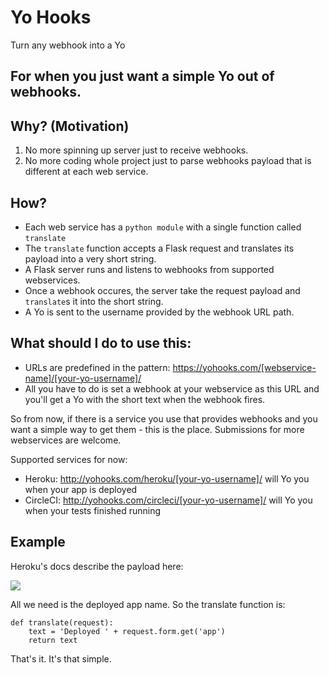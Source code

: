 # Yo Hooks
Turn any webhook into a Yo

## For when you just want a simple Yo out of webhooks.

## Why? (Motivation)
1. No more spinning up server just to receive webhooks.
2. No more coding whole project just to parse webhooks payload that is different at each web service.

## How?
* Each web service has a `python module` with a single function called `translate`
* The `translate` function accepts a Flask request and translates its payload into a very short string.
* A Flask server runs and listens to webhooks from supported webservices.
* Once a webhook occures, the server take the request payload and `translate`s it into the short string.
* A Yo is sent to the username provided by the webhook URL path.

## What should I do to use this:
* URLs are predefined in the pattern: https://yohooks.com/[webservice-name]/[your-yo-username]/
* All you have to do is set a webhook at your webservice as this URL and you'll get a Yo with the short text when the webhook fires.

So from now, if there is a service you use that provides webhooks and you want a simple way to get them - this is the place.
Submissions for more webservices are welcome.

Supported services for now:
- Heroku: http://yohooks.com/heroku/[your-yo-username]/ will Yo you when your app is deployed
- CircleCI: http://yohooks.com/circleci/[your-yo-username]/ will Yo you when your tests finished running

## Example

Heroku's docs describe the payload here:

![](http://cl.ly/2d0w360A2P1J/Screen%20Shot%202016-02-11%20at%207.26.03%20PM.png)

All we need is the deployed app name. So the translate function is:
```
def translate(request):
    text = 'Deployed ' + request.form.get('app')
    return text
```
That's it.
It's that simple.


